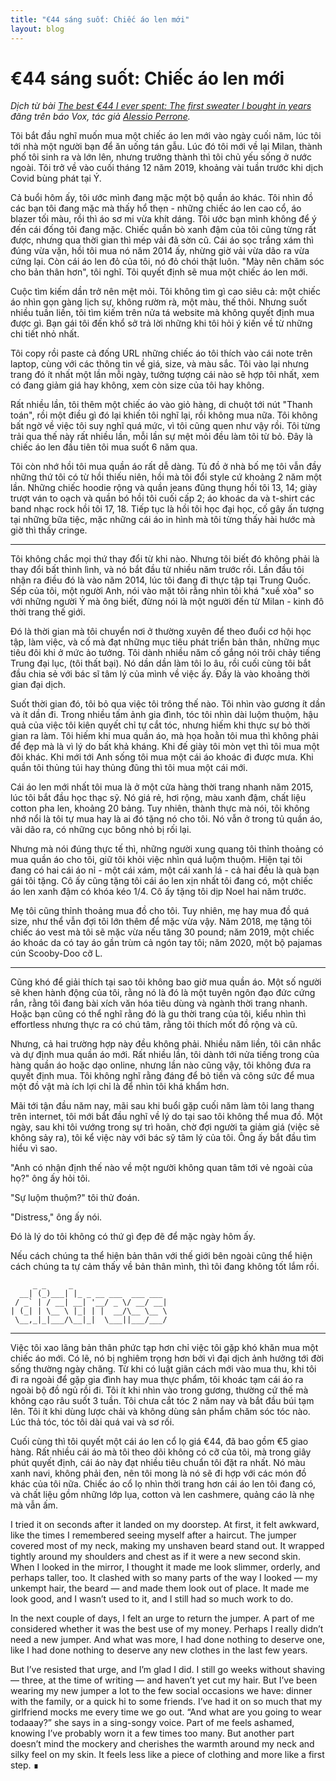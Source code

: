 ```yaml
---
title: "€44 sáng suốt: Chiếc áo len mới"
layout: blog
---
```


# €44 sáng suốt: Chiếc áo len mới

_Dịch từ bài [The best €44 I ever spent: The first sweater I bought in years](https://www.vox.com/the-goods/22380001/post-covid-19-pandemic-clothing-dressing-best-money)
đăng trên báo Vox, tác giả [Alessio Perrone](https://alessioperrone.com/)._

Tôi bắt đầu nghĩ muốn mua một chiếc áo len mới vào ngày cuối năm, lúc tôi tới nhà một người bạn để ăn uống tán gẫu. Lúc đó tôi mới về lại Milan, thành phố tôi sinh ra và lớn lên, nhưng trưởng thành thì tôi chủ yếu sống ở nước ngoài. Tôi trở về vào cuối tháng 12 năm 2019, khoảng vài tuần trước khi dịch Covid bùng phát tại Ý.

Cả buổi hôm ấy, tôi ước mình đang mặc một bộ quần áo khác. Tôi nhìn đồ các bạn tôi đang mặc mà thấy hổ thẹn - những chiếc áo len cao cổ, áo blazer tối màu, rồi thì áo sơ mi vừa khít dáng. Tôi ước bạn mình không để ý đến cái đống tôi đang mặc. Chiếc quần bò xanh đậm của tôi cũng từng rất được, nhưng qua thời gian thì mép vải đã sờn cũ. Cái áo sọc trắng xám thì đúng vừa vặn, hồi tôi mua nó năm 2014 ấy, nhừng giờ vải vừa dão ra vừa cứng lại. Còn cái áo len đỏ của tôi, nó đỏ chói thật luôn. "Mày nên chăm sóc cho bản thân hơn", tôi nghĩ. Tôi quyết định sẽ mua một chiếc áo len mới.

Cuộc tìm kiếm dần trở nên mệt mỏi. Tôi không tìm gì cao siêu cả: một chiếc áo nhìn gọn gàng lịch sự, không rườm rà, một màu, thế thôi. Nhưng suốt nhiều tuần liền, tôi tìm kiếm trên nửa tá website mà không quyết định mua được gì. Bạn gái tôi đến khổ sở trả lời những khi tôi hỏi ý kiến về từ những chi tiết nhỏ nhất.

Tôi copy rồi paste cả đống URL những chiếc áo tôi thích vào cái note trên laptop, cùng với các thông tin về giá, size, và màu sắc. Tôi vào lại nhưng trang đó ít nhất một lần mỗi ngày, tưởng tượng cái nào sẽ hợp tôi nhất, xem có đang giảm giá hay không, xem còn size của tôi hay không.

Rất nhiều lần, tôi thêm một chiếc áo vào giỏ hàng, di chuột tới nút "Thanh toán", rồi một điều gì đó lại khiến tôi nghĩ lại, rồi không mua nữa. Tôi không bất ngờ về việc tôi suy nghĩ quá mức, vì tôi cũng quen như vậy rồi. Tôi từng trải qua thế này rất nhiều lần, mỗi lần sự mệt mỏi đều làm tôi từ bỏ. Đây là chiếc áo len đầu tiên tôi mua suốt 6 năm qua.

Tôi còn nhớ hồi tôi mua quần áo rất dễ dàng. Tủ đồ ở nhà bố mẹ tôi vẫn đầy những thứ tôi có từ hồi thiếu niên, hồi mà tôi đổi style cứ khoảng 2 năm một lần. Những chiếc hoodie rộng và quần jeans đũng thụng hồi tôi 13, 14; giày trượt ván to oạch và quần bó hồi tôi cuối cấp 2; áo khoác da và t-shirt các band nhạc rock hồi tôi 17, 18. Tiếp tục là hồi tôi học đại học, cố gây ấn tượng tại những bữa tiệc, mặc những cái áo in hình mà tôi từng thấy hài hước mà giờ thì thấy cringe.

---

Tôi không chắc mọi thứ thay đổi từ khi nào. Nhưng tôi biết đó không phải là thay đổi bất thình lình, và nó bắt đầu từ nhiều năm trước rồi. Lần đầu tôi nhận ra điều đó là vào năm 2014, lúc tôi đang đi thực tập tại Trung Quốc. Sếp của tôi, một người Anh, nói vào mặt tôi rằng nhìn tôi khá "xuề xòa" so với những người Ý mà ông biết, đừng nói là một người đến từ Milan - kinh đô thời trang thế giới.

Đó là thời gian mà tôi chuyển nơi ở thường xuyên để theo đuổi cơ hội học tập, làm việc, và cố mà đạt những mục tiêu phát triển bản thân, những mục tiêu đôi khi ở mức ảo tưởng. Tôi dành nhiều năm cố gắng nói trôi chảy tiếng Trung đại lục, (tôi thất bại). Nó dần dần làm tôi lo âu, rồi cuối cùng tôi bắt đầu chia sẻ với bác sĩ tâm lý của mình về việc ấy. Đấy là vào khoảng thời gian đại dịch.

Suốt thời gian đó, tôi bỏ qua việc tôi trông thế nào. Tôi nhìn vào gương ít dần và ít dần đi. Trong nhiều tấm ảnh gia đình, tóc tôi nhìn dài luộm thuộm, hậu quả của việc tôi kiên quyết chỉ tự cắt tóc, nhưng hiếm khi thực sự bỏ thời gian ra làm. Tôi hiếm khi mua quần áo, mà họa hoằn tôi mua thì không phải để đẹp mà là vì lý do bất khả kháng. Khi đế giày tôi mòn vẹt thì tôi mua một đôi khác. Khi mới tới Anh sống tôi mua một cái áo khoác đi được mưa. Khi quần tôi thủng túi hay thủng đũng thì tôi mua một cái mới.

Cái áo len mới nhất tôi mua là ở một cửa hàng thời trang nhanh năm 2015, lúc tôi bắt đầu học thạc sỹ. Nó giá rẻ, hơi rộng, màu xanh đậm, chất liệu cotton pha len, khoảng 20 bảng. Tuy nhiên, thành thực mà nói, tôi không nhớ nổi là tôi tự mua hay là ai đó tặng nó cho tôi. Nó vẫn ở trong tủ quần áo, vãi dão ra, có những cục bông nhỏ bị rối lại.

Nhưng mà nói đúng thực tế thì, những người xung quang tôi thỉnh thoảng có mua quần áo cho tôi, giữ tôi khỏi việc nhìn quá luộm thuộm. Hiện tại tôi đang có hai cái áo nỉ - một cái xám, một cái xanh lá - cả hai đều là quà bạn gái tôi tặng. Cô ấy cũng tặng tôi cái áo len xịn nhất tôi đang có, một chiếc áo len xanh đậm có khóa kéo 1/4. Cô ấy tặng tôi dịp Noel hai năm trước.

Mẹ tôi cũng thỉnh thoảng mua đồ cho tôi. Tuy nhiên, mẹ hay mua đồ quá size, như thể vẫn đợi tôi lớn thêm để mặc vừa vậy. Năm 2018, mẹ tặng tôi chiếc áo vest mà tôi sẽ mặc vừa nếu tăng 30 pound; năm 2019, một chiếc áo khoác da có tay áo gần trùm cả ngón tay tôi; năm 2020, một bộ pajamas cún Scooby-Doo cỡ L.

---

Cũng khó để giải thích tại sao tôi không bao giờ mua quần áo. Một số người sẽ khen hành động của tôi, rằng nó là đó là một tuyên ngôn đạo đức cứng rắn, rằng tôi đang bài xích văn hóa tiêu dùng và ngành thời trang nhanh. Hoặc bạn cũng có thể nghĩ rằng đó là gu thời trang của tôi, kiểu nhìn thì effortless nhưng thực ra có chú tâm, rằng tôi thích mốt đồ rộng và cũ.

Nhưng, cả hai trường hợp này đều không phải. Nhiều năm liền, tôi cân nhắc và dự định mua quần áo mới. Rất nhiều lần, tôi dành tới nửa tiếng trong của hàng quần áo hoặc dạo online, nhưng lần nào cũng vậy, tôi không đưa ra quyết định mua. Tôi không nghĩ rằng đáng để bỏ tiền và công sức để mua một đồ vật mà ích lợi chỉ là để nhìn tôi khá khẩm hơn.

Mãi tới tận đầu năm nay, mãi sau khi buổi gặp cuối năm làm tôi lang thang trên internet, tôi mới bắt đầu nghĩ về lý do tại sao tôi không thể mua đồ. Một ngày, sau khi tôi vướng trong sự trì hoãn, chờ đợi người ta giảm giá (việc sẽ không sảy ra), tôi kể việc này với bác sỹ tâm lý của tôi. Ông ấy bắt đầu tìm hiểu vì sao.

"Anh có nhận định thế nào về một người không quan tâm tới vẻ ngoài của họ?" ông ấy hỏi tôi.

"Sự luộm thuộm?" tôi thử đoán.

"Distress," ông ấy nói.

Đó là lý do tôi không có thứ gì đẹp đẽ để mặc ngày hôm ấy.

Nếu cách chúng ta thể hiện bản thân với thế giới bên ngoài cũng thể hiện cách chúng ta tự cảm thấy về bản thân mình, thì tôi đang không tốt lắm rồi.

```
     _ _     _                     
  __| (_)___| |_ _ __ ___  ___ ___ 
 / _` | / __| __| '__/ _ \/ __/ __|
| (_| | \__ \ |_| | |  __/\__ \__ \
 \__,_|_|___/\__|_|  \___||___/___/
```

---

Việc tôi xao lãng bản thân phức tạp hơn chỉ việc tôi gặp khó khăn mua một chiếc áo mới. Có lẽ, nó bị nghiêm trọng hơn bởi vì đại dịch ảnh hưởng tới đời sống thường ngày chăng. Từ khi có luật giãn cách mới vào mua thu, khi tôi đi ra ngoài để gặp gia đình hay mua thực phẩm, tôi khoác tạm cái áo ra ngoài bộ đồ ngủ rồi đi. Tôi ít khi nhìn vào trong gương, thường cứ thế mà không cạo râu suốt 3 tuần. Tôi chưa cắt tóc 2 năm nay và bắt đầu búi tạm lên. Tôi ít khi dùng lược chải và không dùng sản phẩm chăm sóc tóc nào. Lúc thả tóc, tóc tôi dài quá vai và sơ rối.

Cuối cùng thì tôi quyết một cái áo len cổ lọ giá €44, đã bao gồm €5 giao hàng. Rất nhiều cái áo mà tôi theo dõi không có cỡ của tôi, mà trong giây phút quyết định, cái áo này đạt nhiều tiêu chuẩn tôi đặt ra nhất. Nó màu xanh navi, không phải đen, nên tôi mong là nó sẽ đi hợp với các món đồ khác của tôi nữa. Chiếc áo cổ lọ nhìn thời trang hơn cái áo len tôi đang có, và chất liệu gồm những lớp lụa, cotton và len cashmere, quảng cáo là nhẹ mà vẫn ấm.

I tried it on seconds after it landed on my doorstep. At first, it felt awkward, like the times I remembered seeing myself after a haircut. The jumper covered most of my neck, making my unshaven beard stand out. It wrapped tightly around my shoulders and chest as if it were a new second skin. When I looked in the mirror, I thought it made me look slimmer, orderly, and perhaps taller, too. It clashed with so many parts of the way I looked — my unkempt hair, the beard — and made them look out of place. It made me look good, and I wasn’t used to it, and I still had so much work to do.

In the next couple of days, I felt an urge to return the jumper. A part of me considered whether it was the best use of my money. Perhaps I really didn’t need a new jumper. And what was more, I had done nothing to deserve one, like I had done nothing to deserve any new clothes in the last few years.

But I’ve resisted that urge, and I’m glad I did. I still go weeks without shaving — three, at the time of writing — and haven’t yet cut my hair. But I’ve been wearing my new jumper a lot to the few social occasions we have: dinner with the family, or a quick hi to some friends. I’ve had it on so much that my girlfriend mocks me every time we go out. “And what are you going to wear todaaay?” she says in a sing-songy voice. Part of me feels ashamed, knowing I’ve probably worn it a few times too many. But another part doesn’t mind the mockery and cherishes the warmth around my neck and silky feel on my skin. It feels less like a piece of clothing and more like a first step. ∎